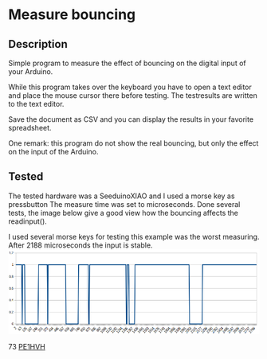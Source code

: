 Measure bouncing
================

Description
---------------

Simple program to measure the effect of bouncing on the digital input of your Arduino.
   
While this program takes over the keyboard you have to open a text editor and place the mouse cursor there before testing.
The testresults are written to the text editor.

Save the document as CSV and you can display the results in your favorite spreadsheet.

One remark: this program do not show the real bouncing, but only the effect on the input of the Arduino.

  
Tested
---------------

The tested hardware was a SeeduinoXIAO and I used a morse key as pressbutton
The measure time was set to microseconds.
Done several tests, the image below give a good view how the bouncing affects the readinput().

I used several morse keys for testing this example was the worst measuring.
After 2188 microseconds the input is stable.
![Measure 1](testresults/measure_1.png)


73 [PE1HVH ](https://www.pe1hvh.nl)

